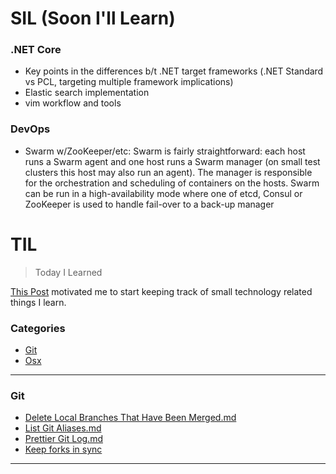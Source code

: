 # SIL (Soon I'll Learn)

### .NET Core 
- Key points in the differences b/t .NET target frameworks (.NET Standard vs PCL, targeting multiple framework implications)
- Elastic search implementation 
- vim workflow and tools 

### DevOps 
- Swarm w/ZooKeeper/etc: Swarm is fairly straightforward: each host runs a Swarm agent and one host runs a Swarm manager (on small test clusters this host may also run an agent). The manager is responsible for the orchestration and scheduling of containers on the hosts. Swarm can be run in a high-availability mode where one of etcd, Consul or ZooKeeper is used to handle fail-over to a back-up manager

# TIL 
> Today I Learned 

[This Post](https://github.com/jbranchaud/til) motivated me to start keeping track of small technology related things I learn.

### Categories
- [Git](#git)
- [Osx](#osx)

--- 
### Git
- [Delete Local Branches That Have Been Merged.md](git/delete-local-branches-that-have-been-merged.md)
- [List Git Aliases.md](git/list-git-aliases.md)
- [Prettier Git Log.md](git/prettier-git-log.md)
- [Keep forks in sync](git/keep-forks-in-sync.md)
--- 
